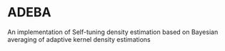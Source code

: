 # ADEBA
An implementation of Self-tuning density estimation based on Bayesian averaging of adaptive kernel density estimations
